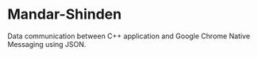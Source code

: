 # Mandar-Shinden
Data communication between C++ application and Google Chrome Native Messaging using JSON.
